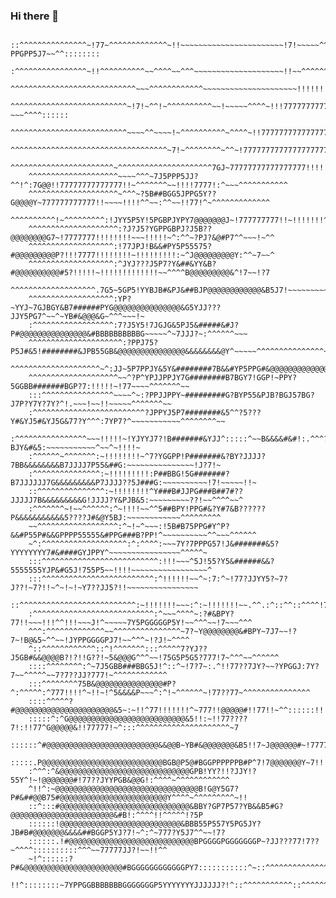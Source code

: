 ### Hi there 👋
        ::^^^^^^^^^^^^^^^~!77~^^^^^^^^^^^^^~!!~~~~~~~~~~~~~~~~~~~~~~~!7!~~~~~^^^^^^^^~~?PPGPP5J7~~^^::::::::
        :^^^^^^^^^^^^^^^^~!!^^^^^^^^^^~~^^^^~~^^^~~~~~~~~~~~~~~~~~~~~!!~~^^^^^^^^^^^^~7YPGGGGPPY!^^^^:::::::
        ^^^^^^^^^^^^^^^^^^^^^^^^^^^^~~~^^^^^^^^^^^^~~~~~~~~~~~~~~~~~~~~~!!!!!!!!!!!~^~7Y5GGGPGY!~~^^^:::::::
        ^^^^^^^^^^^^^^^^^^^^^^^^^^~!7!~^^!~^^^^^^^^^^~~!~~~~~^^^^~!!!777777777777777!~^~755YJY?~~~^^^^::::::
        ^^^^^^^^^^^^^^^^^^^^^^^^^^~~~~^^~~~~!~^^^^^^^^^^~^^^^~!!7777777777777777777777!~^!!!~~~^^^^^^^::::::
        ^^^^^^^^^^^^^^^^^^^^^^^^^^^^^^^^^^^~7!~^^^^^^^^~^^~!7777777777777777777777777777!~^~~~~~!!~~^^^^^^::
        ^^^^^^^^^^^^^^^^^^^^^^^~^^^^^^^^^^^^^^^^^^^^^7GJ~77777777777777777!!!!!!!!77777777!:^~~!!~~^^^^^^^:^
        ^^^^^^^^^^^^^^^^^^^^~~~~^^^~7J5PPP5JJ?^^!^:7G@@!!77777777777777!!~^^^^^^^~~!!!!7777!:^~~~^^^^^^^^^^^
        ^^^^^^^^^^^^^^^^^^^^~^^^~?5B##BGG5JPPG5Y??G@@@@Y~777777777777!!~~~~!!!!^^~~:^^~~!!77!^~^^^^^^^^^^^^^
        ^^^^^^^^^^!~^^^^^^^^^:!JYY5P5Y!5PGBPJYPY7@@@@@@@J~!777777777!!~!!!!!!!^^!!!~::^^~~~~!^!!~^^~^^~^^^^^
        ^^^^^^^^^^^^^^^^^^^^:?J?J5?YGPPGBPJ?J5B??@@@@@@@@G7~!7777777!!!!!!!!~~~!!!!!~^:^^~?PJ?&@#P7^^~~~!~^^
        ^^^^^^^^^^^^^^^^^^^:!77JPJ!B&&#PY5P55575?#@@@@@@@@@P?!!!7777!!!!!!!!~!!!!!!!!!:~^J@@@@@@@@@Y:^^~7~~^
        ^^^^^^^^^^^^^^^^^^^:^JYJ???J5P7?Y&##&YY&B?#@@@@@@@@@@#5?!!!!!~!!!!!!!!!!!!!~~^^^^B@@@@@@@@@&^!7~~!?7
        ^^^^^^^^^^^^^^^^^^^.7G5~5GP5!YYBJB#&PJ&##BJP@@@@@@@@@@@@&B5J7!~~~~~~~~~~~~~~:^~~^5#@@@@@@@@B^~!~!7J?
        ^^^^^^^^^^^^^^^^^^^:YP?~YYJ~7GJBGY&B7######PYG@@@@@@@@@@@@@@@&G5YJJ???JJY5PG7^~~^~YB#&@@@&G~^^^~~~!~
        :^^^^^^^^^^^^^^^^^^:7?J5Y5!7JGJG&5PJ5&#####&#J?P#@@@@@@@@@@@@@@@&#BBBBBBBBBBG~~~~~^~7JJJ?~:^^^^^^~~~
        ^^^^^^^^^^^^^^^^^^^^^:?PPJ75?P5J#&5!########&JPB55GB&@@@@@@@@@@@@@@@&&&&&&&&@Y^~~~~~^^^^^^^^^^^^^^^~
        ^^^^^^^^^^^^^^^^^^^^~^:JJ~5P7PPJY&5Y&########7B&&#YP5PPG#&@@@@@@@@@@@@@@@@@@@J^!!!!~~~~~~~~^^^^^^^^~
        ^^^^^^^^^^^^^^^^^^^^~~^?P^YPJJPPJY7G########B7BGY7!GGP!~PPY?5GGBB#######BGP?7:!!!!!~!77~~~~^^^^^^^~~
        :::^^^^^^^^^^^^^^^^~~~~^~:?PPJJPPY~#########G?BYP55&PJB?BGJ57BG?J7P?Y7Y?7Y?^!.~~~!~~!!~~~~~^^^^^^^~~
        :^^^^^^^^^^^^^^^^^^^^^^^^^?JPPYJ5P7########&5^^?5???Y#&YJ5#&YJ5G&77?Y^^^:7YP7?^~~~~~~~~~~~^^^^^^^^~~
        :^^^^^^^^^^^^^^^^~~~!!!!!~!YJYYJ7?!B#######&YJJ^:::::^~~B&&&&#&#!:.^^^?BJY&#&5:~~~~~~~~~~~^~~^~!!!!~
        :^^^^^^~^^^^^^^:~!!!!!!!!~^7?YGGPP!P#######&?BY?JJJJ?7BB&&&&&&&&B7JJJJ7P55&##G:~~~~~~~~~~~~~~~!J?7!~
        :^^^^^^^^^^^^^^^:~!!!!!!!!!:P##BBG!5G#######?B7JJJJJJ7G&&&&&&&&&P7JJJJ??5J###G:~~~~~~~~~~!7!~~~~~!!~
        ::^^^^^^^^^^^^^^^:~!!!!!!!!^Y###B#JJPG###B##7#??JJJJJ7B&&&&&&&&&G!JJJJ?Y&PJB&5:~~~~~~~~~??!~~^^^^~~^
        :^^^^^^^~!~~^^^^^^:^~!!!!~~^^5##BPY!PPG#&?Y#7&B??????P&&&&&&&&&&&5????J#&@Y5BJ:~~~~~~~~~~~~^^^^^^^^^
        ~~^^^^^^^^^^^^^^^^^^:^~!~^~~~:!5B#B75PPG#Y^P?&&#P55P#&&GPPPP55555&#PPG###B?PP!^~~~~~~~~~~^^~~~^^^^^^
        ~^:^^^^^^^^^^^^^^^^^^^:^:^^^^:~~~7Y?7PPPG57!J&#######&5?YYYYYYYY7#&####GYJPPY^~~~~~~~~~~~~~~~~^^^^^~
        :::^^^^^^^^^^^^^^^^^^^^^^^^^^:!!!~~~^5J!55?Y5&######&&?5555555YJP&#G5J!755P5~~!!!!~~~~~~~~~~~~~~~~~^
        :::^^^^^^^^^^^^^^^^^^^^^^^^^:^!!!!!!~~^~:7:^~!77?JJYY5?~7?J??!~7?!!~^~!~!~Y7??JJ5?!!~~~~~~~~~~~~~~~~
        ::^^^^^^^^^^^^^^^^^^^^^^^^^^:~!!!!!!!~~~:^:~!!!!!!!~~.^^.:^::^^::^^^^!7~~^!5PPGPGY?!!~~~^^^^~~~~~~~~
        :^^^^^^^^^^^^^^^^^^^^^^^^^^^:^~~~^^^^~:?#&BPY?77!!~~~!!!^^!!!~~~J!^~~~~~7Y5PGGGGGP5Y!~~^^^~~!7~~~^^^
        ^^^:^^^^^^^^^^^^^~~^^^^^^^^^^^^^^^~7?~Y@@@@@@@@&#BPY~7J7~~!?7~!B@&5~^^~~!JYPPGGGGPJ7!~~^^^~!?J!~^^^^
        ^::^^^^^^^^^^^^::^!^^^^^^^:::^^^^^7?YJ??J5GB#&&@@@@B?!?!!G??!~5&@@@G^^^~~!75G5P5G5?777!7~^^^~~^^^^^^
        ::::^^^^^^^^:^~7J5GBB###BBG5J!^::^~!7?7~:.^!!77??7JY?~~?YPGGJ:7Y?7~~^^^^^~~7?7??JJ?777!~^^^^^^^^^^^^
        :::^^^^^^^^75B&@@@@@@@@@@@@@@@#P?^:^^^^^:^777!!!!^~!!~!^5&&&&P~~~^:^!~^^^^^^~!77??77~^^^^^^^^^^^^^^^
        ::::^^^^^?#@@@@@@@@@@@@@@@@@@@@@@&5~:~!!^77!!!!!!!^~777!!@@@@@#!!77!!~^^::::::!!!~!~^^^^^^^^^^^^^^~~
        :::::^:^G@@@@@@@@@@@@@@@@@@@@@@@@@@&5!!:~!!77????7!:!!77^G@@@@@&!!77777!~^:::^^^^^^^^^^^^^^^^^^^^^~7
        ::::::^#@@@@@@@@@@@@@@@@@@@@@@@@@&&@@B~YB#&@@@@@@@&B5!!7~J@@@@@@#~!77777777!^::^^^^^^^^^^^^^^^^^^^^^
        :::::.P@@@@@@@@@@@@@@@@@@@@@@@@@@@BGB@P5@#BGGPPPPPPB#P^7!7@@@@@@@Y~7!!!!!!!!!!??::^^^^^^^^^^^^^^^^^^
        :^^^:^&@@@@@@@@@@@@@@@@@@@@@@@@@@@@@GPB!YY?!!?JJY!?55Y^!~!@@@@@@@#!77??JYYPGB&@@G!:^^^^~^^^^^^^^^^^^
        ^!!^:~@@@@@@@@@@@@@@@@@@@@@@@@@@@@@@@@B!G@Y5G7?P#&##@@B75#@@@@@@@@@@@@@@@@@@@@@@@@Y^^^^~^^^^^^^^^~!!
        ::^:::#@@@@@@@@@@@@@@@@@@@@@@@@@@@@@&BBY?GP7P57?YB&&B5#G?@@@@@@@@@@@@@@@@@@@@@@@&#B!:^^^^!!^^^^^!?5P
        ::::::!@@@@@@@@@@@@@@@@@@@@@@@@@@@&BBB55P557Y5PG5JY?JB#B#@@@@@@@&&&&##BGGP5YJ?7!~^:^~777?Y5J7^^~~!7?
        ::::::.!#@@@@@@@@@@@@@@@@@@@@@@@@@@@@BPGGGGPGGGGGGGP~?JJ???77!7??~^^^^::::::::::^^^~~77777JJ?!~~!!^^
        ~!^::::::?P#&@@@@@@@@@@@@@@@@@@@@@@#BGGGGGGGGGGGGPY7:::::::::::^~::^^^^^^^^^^^^^^^^^:^~^^^^^^~~!!~~^
        !!^::::::::~7YPPGGBBBBBBBGGGGGGGP5YYYYYYYJJJJJJ?!^::^^^^^^^^^^^::^^^^^^^^:::::::::::::::::::::~~~~::
